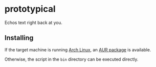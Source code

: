 # prototypical
Echos text right back at you.

## Installing
If the target machine is running [Arch Linux](https://www.archlinux.org/),
an [AUR package](https://aur.archlinux.org/packages/prototypical/) is
available.

Otherwise, the script in the `bin` directory can be executed directly.
